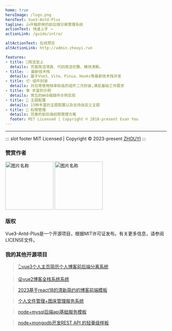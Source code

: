 ```yaml
---
home: true
heroImage: /logo.png
heroText: Vue3-Antd-Plus
tagline: 👍开箱即用的前后端分离管理系统
actionText: 快速上手 →
actionLink: /guide/intro/

altActionText: 在线预览
altActionLink: http://admin.zhouyi.run

features:
- title: 🧿简洁至上
  details: 页面简洁清爽、代码简洁优雅、模块清晰。
- title: 💡 最新技术栈
  details: 基于Vue3、Vite、Pinia、Hooks等最新技术栈开发
- title: 📦 组件封装
  details: 对日常使用频率较高的组件二次封装,满足基础工作需求
- title: 🛠️ 丰富的示例
  details: 常见的Web端插件示例实现
- title: 🔩 主题配置
  details: 15种丰富的主题配置以及支持自定义主题
- title: 🔑 权限管理
  details: 完善的前后端权限管理方案
  footer: MIT Licensed | Copyright © 2018-present Evan You
---
```


---

::: slot footer
MIT Licensed | Copyright © 2023-present [ZHOUYI](https://gitee.com/Z568_568)
:::





###  赞赏作者

 <img src="/vue3-antd-plus/img_7.png" width = "150" height = "150" alt="图片名称" align=center />
 <img src="/vue3-antd-plus/img_8.png" width = "150" height = "150" alt="图片名称" align=center />

### 版权

Vue3-Antd-Plus是一个开源项目，根据MIT许可证发布。有关更多信息，请参阅LICENSE文件。


### 我的其他开源项目

> [👆vue3个人主页简历个人博客前后端分离系统](https://gitee.com/Z568_568/ZHOUYI-Homepage.git)

>[😜vue2博客全栈系统系统](https://gitee.com/Z568_568/all-blog-sys.git)

>[2023基于react18的清新简约的博客前端模板](https://gitee.com/Z568_568/Zblog)

>[个人文件管理+图床管理服务系统](https://gitee.com/Z568_568/zy.files.sys.git)

>[node+mysql后端api基础服务模板](https://gitee.com/Z568_568/zy-express-sequelize-mysql)

>[node+mongodb开发REST API 的轻量级样板](https://gitee.com/Z568_568/node.mongodb)
